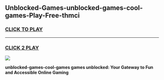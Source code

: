 
## Unblocked-Games-unblocked-games-cool-games-Play-Free-thmci
<h3>
<a href="https://premium76.site?title=unblocked-games-cool-games&ref=22A">CLICK TO PLAY</a></h3>
<hr>

<h3>
<a href="https://premium76.site?title=unblocked-games-cool-games&ref=22A">CLICK 2 PLAY</a>
  
</h3>

<a href="https://premium76.site?title=unblocked-games-cool-games&ref=22A"><img src="https://clearcache.store/games.png"></a>


**unblocked-games-cool-games games unblocked: Your Gateway to Fun and Accessible Online Gaming**
